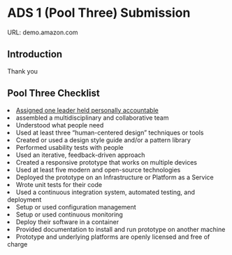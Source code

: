 <h1>ADS 1 (Pool Three) Submission</h1>
 
URL: demo.amazon.com
 
<h2>Introduction</h2>
 
<a name="anchor"></a>Thank you

<h2>Pool Three Checklist</h2>

<li><a href="#anchor">Assigned one leader held personally accountable</a></li>
<li>assembled a multidisciplinary and collaborative team</li>
<li>Understood what people need</li>
<li>Used at least three “human-centered design” techniques or tools</li>
<li>Created or used a design style guide and/or a pattern library</li>
<li>Performed usability tests with people</li>
<li>Used an iterative, feedback-driven approach</li>
<li>Created a responsive prototype that works on multiple devices</li>
<li>Used at least five modern and open-source technologies</li>
<li>Deployed the prototype on an Infrastructure or Platform as a Service</li>
<li>Wrote unit tests for their code</li>
<li>Used a continuous integration system, automated testing, and deployment</li>
<li>Setup or used configuration management</li>
<li>Setup or used continuous monitoring</li>
<li>Deploy their software in a container</li>
<li>Provided documentation to install and run prototype on another machine</li>
<li>Prototype and underlying platforms are openly licensed and free of charge</li>
